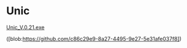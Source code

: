 # Unic



[Unic_V.0.21.exe](https://github.com/NaloK7/Unique/raw/Unic_V.0.21/build/Unic_v0.21.zip)

([blob:https://github.com/c86c29e9-8a27-4495-9e27-5e31afe037f8])
